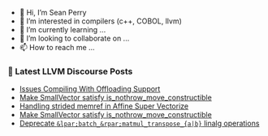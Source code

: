 - 👋 Hi, I’m Sean Perry
- 👀 I’m interested in compilers (c++, COBOL, llvm)
- 🌱 I’m currently learning ...
- 💞️ I’m looking to collaborate on ...
- 📫 How to reach me ...

<!---
s66perry/s66perry is a ✨ special ✨ repository because its `README.md` (this file) appears on your GitHub profile.
You can click the Preview link to take a look at your changes.
--->
### 📕 Latest LLVM Discourse Posts

<!-- DISCOURSE-LLVM:START -->
- [Issues Compiling With Offloading Support](https://discourse.llvm.org/t/issues-compiling-with-offloading-support/87258#post_1)
- [Make SmallVector satisfy is_nothrow_move_constructible](https://discourse.llvm.org/t/make-smallvector-satisfy-is-nothrow-move-constructible/87256#post_3)
- [Handling strided memref in Affine Super Vectorize](https://discourse.llvm.org/t/handling-strided-memref-in-affine-super-vectorize/87240#post_3)
- [Make SmallVector satisfy is_nothrow_move_constructible](https://discourse.llvm.org/t/make-smallvector-satisfy-is-nothrow-move-constructible/87256#post_2)
- [Deprecate `&lpar;batch_&rpar;matmul_transpose_{a|b}` linalg operations](https://discourse.llvm.org/t/deprecate-batch-matmul-transpose-a-b-linalg-operations/87245#post_8)
<!-- DISCOURSE-LLVM:END -->
